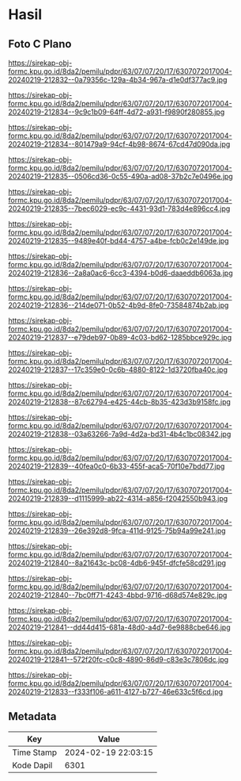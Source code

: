 # Hasil

## Foto C Plano

https://sirekap-obj-formc.kpu.go.id/8da2/pemilu/pdpr/63/07/07/20/17/6307072017004-20240219-212832--0a79356c-129a-4b34-967a-d1e0df377ac9.jpg

https://sirekap-obj-formc.kpu.go.id/8da2/pemilu/pdpr/63/07/07/20/17/6307072017004-20240219-212834--9c9c1b09-64ff-4d72-a931-f9890f280855.jpg

https://sirekap-obj-formc.kpu.go.id/8da2/pemilu/pdpr/63/07/07/20/17/6307072017004-20240219-212834--801479a9-94cf-4b98-8674-67cd47d090da.jpg

https://sirekap-obj-formc.kpu.go.id/8da2/pemilu/pdpr/63/07/07/20/17/6307072017004-20240219-212835--0506cd36-0c55-490a-ad08-37b2c7e0496e.jpg

https://sirekap-obj-formc.kpu.go.id/8da2/pemilu/pdpr/63/07/07/20/17/6307072017004-20240219-212835--7bec6029-ec9c-4431-93d1-783d4e896cc4.jpg

https://sirekap-obj-formc.kpu.go.id/8da2/pemilu/pdpr/63/07/07/20/17/6307072017004-20240219-212835--9489e40f-bd44-4757-a4be-fcb0c2e149de.jpg

https://sirekap-obj-formc.kpu.go.id/8da2/pemilu/pdpr/63/07/07/20/17/6307072017004-20240219-212836--2a8a0ac6-6cc3-4394-b0d6-daaeddb6063a.jpg

https://sirekap-obj-formc.kpu.go.id/8da2/pemilu/pdpr/63/07/07/20/17/6307072017004-20240219-212836--214de071-0b52-4b9d-8fe0-73584874b2ab.jpg

https://sirekap-obj-formc.kpu.go.id/8da2/pemilu/pdpr/63/07/07/20/17/6307072017004-20240219-212837--e79deb97-0b89-4c03-bd62-1285bbce929c.jpg

https://sirekap-obj-formc.kpu.go.id/8da2/pemilu/pdpr/63/07/07/20/17/6307072017004-20240219-212837--17c359e0-0c6b-4880-8122-1d3720fba40c.jpg

https://sirekap-obj-formc.kpu.go.id/8da2/pemilu/pdpr/63/07/07/20/17/6307072017004-20240219-212838--87c62794-e425-44cb-8b35-423d3b9158fc.jpg

https://sirekap-obj-formc.kpu.go.id/8da2/pemilu/pdpr/63/07/07/20/17/6307072017004-20240219-212838--03a63266-7a9d-4d2a-bd31-4b4c1bc08342.jpg

https://sirekap-obj-formc.kpu.go.id/8da2/pemilu/pdpr/63/07/07/20/17/6307072017004-20240219-212839--40fea0c0-6b33-455f-aca5-70f10e7bdd77.jpg

https://sirekap-obj-formc.kpu.go.id/8da2/pemilu/pdpr/63/07/07/20/17/6307072017004-20240219-212839--d1115999-ab22-4314-a856-f2042550b943.jpg

https://sirekap-obj-formc.kpu.go.id/8da2/pemilu/pdpr/63/07/07/20/17/6307072017004-20240219-212839--26e392d8-9fca-411d-9125-75b94a99e241.jpg

https://sirekap-obj-formc.kpu.go.id/8da2/pemilu/pdpr/63/07/07/20/17/6307072017004-20240219-212840--8a21643c-bc08-4db6-945f-dfcfe58cd291.jpg

https://sirekap-obj-formc.kpu.go.id/8da2/pemilu/pdpr/63/07/07/20/17/6307072017004-20240219-212840--7bc0ff71-4243-4bbd-9716-d68d574e829c.jpg

https://sirekap-obj-formc.kpu.go.id/8da2/pemilu/pdpr/63/07/07/20/17/6307072017004-20240219-212841--dd44d415-681a-48d0-a4d7-6e9888cbe646.jpg

https://sirekap-obj-formc.kpu.go.id/8da2/pemilu/pdpr/63/07/07/20/17/6307072017004-20240219-212841--572f20fc-c0c8-4890-86d9-c83e3c7806dc.jpg

https://sirekap-obj-formc.kpu.go.id/8da2/pemilu/pdpr/63/07/07/20/17/6307072017004-20240219-212833--f333f106-a611-4127-b727-46e633c5f6cd.jpg


## Metadata

| Key        | Value               |
| ---------- | ------------------- |
| Time Stamp | 2024-02-19 22:03:15 |
| Kode Dapil | 6301                |



